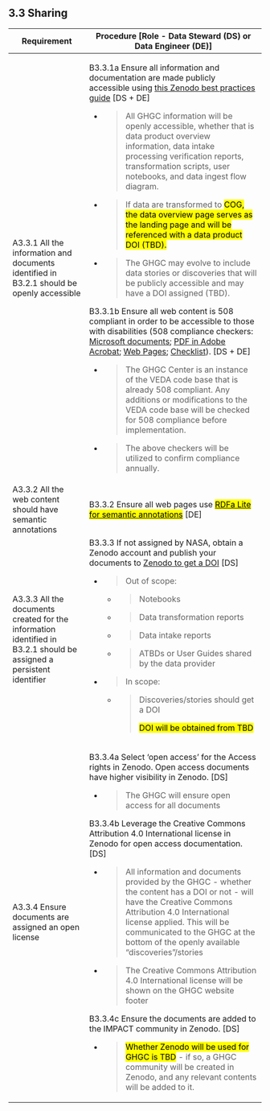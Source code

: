 **3.3 Sharing**
---------------

<table>
<thead>
<tr class="header">
<th><strong>Requirement</strong></th>
<th><strong>Procedure</strong> [Role - Data Steward (DS) or Data Engineer (DE)]</th>
</tr>
</thead>
<tbody>
<tr class="odd">
<td>A3.3.1 All the information and documents identified in B3.2.1 should be openly accessible</td>
<td><p>B3.3.1a Ensure all information and documentation are made publicly accessible using <a href="https://drive.google.com/file/d/1zMc3YUFtjadxhv2RtveVMKJOXluCiSDu/view?usp=sharing"><span class="underline">this Zenodo best practices guide</span></a> [DS + DE]</p>
<ul>
<li><blockquote>
<p>All GHGC information will be openly accessible, whether that is data product overview information, data intake processing verification reports, transformation scripts, user notebooks, and data ingest flow diagram.</p>
</li></blockquote>
<li><blockquote>
<p>If data are transformed to <mark> COG, the data overview page serves as the landing page and will be referenced with a data product DOI (TBD).</mark></p>
</li></blockquote>
<li><blockquote>
<p>The GHGC may evolve to include data stories or discoveries that will be publicly accessible and may have a DOI assigned (TBD).</p>
</li></blockquote>
</ul>
<p>B3.3.1b Ensure all web content is 508 compliant in order to be accessible to those with disabilities (508 compliance checkers: <a href="https://support.microsoft.com/en-us/office/make-your-content-accessible-to-everyone-with-the-accessibility-checker-38059c2d-45ef-4830-9797-618f0e96f3ab"><span class="underline">Microsoft documents</span></a>; <a href="https://helpx.adobe.com/acrobat/using/creating-accessible-pdfs.html"><span class="underline">PDF in Adobe Acrobat</span></a>; <a href="https://wave.webaim.org/"><span class="underline">Web Pages</span></a>; <a href="https://www.nasa.gov/sites/default/files/atoms/files/section_508_checklist_tagged.pdf"><span class="underline">Checklist</span></a>). [DS + DE]</p>
<ul>
<li><blockquote>
<p>The GHGC Center is an instance of the VEDA code base that is already 508 compliant.  Any additions or modifications to the VEDA code base will be checked for 508 compliance before implementation.</p>
</li></blockquote>
<li><blockquote>
<p>The above checkers will be utilized to confirm compliance annually.</p>
</li></blockquote>
</ul></td>
</tr>
<tr class="even">
<td>A3.3.2 All the web content should have semantic annotations</td>
<td>B3.3.2 Ensure all web pages use <a href="https://www.w3.org/TR/rdfa-lite/"><span class="underline"><mark>RDFa Lite for semantic annotations</mark></span></a> [DE]</td>
</tr>
<tr class="odd">
<td>A3.3.3 All the documents created for the information identified in B3.2.1 should be assigned a persistent identifier</td>
<td>B3.3.3 If not assigned by NASA, obtain a Zenodo account and publish your documents to <a href="https://drive.google.com/file/d/1zMc3YUFtjadxhv2RtveVMKJOXluCiSDu/view?usp=sharing"><span class="underline">Zenodo to get a DOI</span></a> [DS]
<ul>
<li><blockquote>
<p>Out of scope:</p>
</li></blockquote>
<ul><li><blockquote>
<p>Notebooks</p>
</li></blockquote>
<li><blockquote>
<p>Data transformation reports</p>
</li></blockquote>
<li><blockquote>
<p>Data intake reports</p>
</li></blockquote>
<li><blockquote>
<p>ATBDs or User Guides shared by the data provider</p>
</li></blockquote></ul>
<li><blockquote><p>In scope:</p></li></blockquote>
<ul>
<li><blockquote>
<p>Discoveries/stories should get a DOI</p>
<p><mark>DOI will be obtained from TBD</mark></p>
</li></blockquote></ul>
</ul></td>
</tr>
<tr class="even">
<td>A3.3.4 Ensure documents are assigned an open license</td>
<td><p>B3.3.4a Select ‘open access’ for the Access rights in Zenodo. Open access documents have higher visibility in Zenodo. [DS]</p>
<ul>
<li><blockquote>
<p>The GHGC will ensure open access for all documents</p>
</li></blockquote>
</ul>
<p>B3.3.4b Leverage the Creative Commons Attribution 4.0 International license in Zenodo for open access documentation. [DS]</p>
<ul>
<li><blockquote>
<p>All information and documents provided by the GHGC - whether the content has a DOI or not - will have the Creative Commons Attribution 4.0 International license applied.  This will be communicated to the GHGC at the bottom of the openly available “discoveries”/stories</p>
</li></blockquote>
<li><blockquote>
<p>The Creative Commons Attribution 4.0 International license will be shown on the GHGC website footer </p>
</li></blockquote>
</ul>
<p>B3.3.4c Ensure the documents are added to the IMPACT community in Zenodo. [DS]</p>
<ul>
<li><blockquote>
<p><mark>Whether Zenodo will be used for GHGC is TBD</mark> - if so, a GHGC community will be created in Zenodo, and any relevant contents will be added to it.</p>
</li></blockquote></ul></td>
</tr>
</tbody>
</table>
